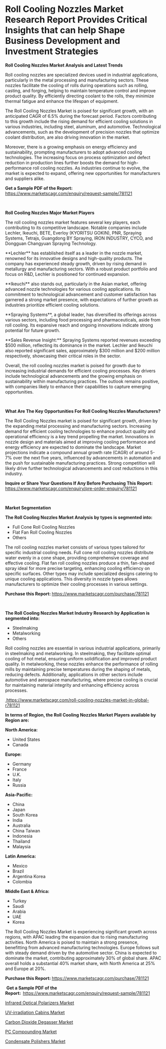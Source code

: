 <p><h1>Roll Cooling Nozzles Market Research Report Provides Critical Insights that can help Shape Business Development and Investment Strategies</h1></p><p><strong>Roll Cooling Nozzles Market Analysis and Latest Trends</strong></p>
<p><p>Roll cooling nozzles are specialized devices used in industrial applications, particularly in the metal processing and manufacturing sectors. These nozzles facilitate the cooling of rolls during operations such as rolling, casting, and forging, helping to maintain temperature control and improve product quality. By efficiently directing coolant to the rolls, they minimize thermal fatigue and enhance the lifespan of equipment.</p><p>The Roll Cooling Nozzles Market is poised for significant growth, with an anticipated CAGR of 6.5% during the forecast period. Factors contributing to this growth include the rising demand for efficient cooling solutions in various industries, including steel, aluminum, and automotive. Technological advancements, such as the development of precision nozzles that optimize coolant distribution, are also driving innovation in the market.</p><p>Moreover, there is a growing emphasis on energy efficiency and sustainability, prompting manufacturers to adopt advanced cooling technologies. The increasing focus on process optimization and defect reduction in production lines further boosts the demand for high-performance roll cooling nozzles. As industries continue to evolve, the market is expected to expand, offering new opportunities for manufacturers and suppliers alike.</p></p>
<p><strong>Get a Sample PDF of the Report:&nbsp;</strong> <a href="https://www.marketscagr.com/enquiry/request-sample/781121?utm_campaign=1560&utm_medium=2&utm_source=Github&utm_content=ia&utm_term=15102024&utm_id=roll-cooling-nozzles">https://www.marketscagr.com/enquiry/request-sample/781121</a></p>
<p>&nbsp;</p>
<p><strong>Roll Cooling Nozzles Major Market Players</strong></p>
<p><p>The roll cooling nozzles market features several key players, each contributing to its competitive landscape. Notable companies include Lechler, Ikeuchi, BETE, Everloy (KYORITSU GOKIN), PNR, Spraying Systems, Tetrajs, Guangdong BY Spraying, IRON INDUSTRY, CYCO, and Dongguan Changyuan Spraying Technology.</p><p>**Lechler** has established itself as a leader in the nozzle market, renowned for its innovative designs and high-quality products. The company has experienced steady growth, driven by rising demand in metallurgy and manufacturing sectors. With a robust product portfolio and focus on R&D, Lechler is positioned for continued expansion.</p><p>**Ikeuchi** also stands out, particularly in the Asian market, offering advanced nozzle technologies for various cooling applications. Its commitment to technological advancement and customer satisfaction has garnered a strong market presence, with expectations of further growth as industries prioritize efficient cooling solutions.</p><p>**Spraying Systems**, a global leader, has diversified its offerings across various sectors, including food processing and pharmaceuticals, aside from roll cooling. Its expansive reach and ongoing innovations indicate strong potential for future growth.</p><p>**Sales Revenue Insight:** Spraying Systems reported revenues exceeding $500 million, reflecting its dominance in the market. Lechler and Ikeuchi also reported significant sales, approximately $300 million and $200 million respectively, showcasing their critical roles in the sector.</p><p>Overall, the roll cooling nozzles market is poised for growth due to increasing industrial demands for efficient cooling processes. Key drivers include technological advancements and the growing emphasis on sustainability within manufacturing practices. The outlook remains positive, with companies likely to enhance their capabilities to capture emerging opportunities.</p></p>
<p>&nbsp;</p>
<p><strong>What Are The Key Opportunities For Roll Cooling Nozzles Manufacturers?</strong></p>
<p><p>The Roll Cooling Nozzles market is poised for significant growth, driven by the expanding metal processing and manufacturing sectors. Increasing demand for efficient cooling technologies to enhance product quality and operational efficiency is a key trend propelling the market. Innovations in nozzle design and materials aimed at improving cooling performance and energy efficiency are expected to dominate the landscape. Market projections indicate a compound annual growth rate (CAGR) of around 5-7% over the next five years, influenced by advancements in automation and the push for sustainable manufacturing practices. Strong competition will likely drive further technological advancements and cost reductions in this industry.</p></p>
<p><strong>Inquire or Share Your Questions If Any Before Purchasing This Report:</strong> <a href="https://www.marketscagr.com/enquiry/pre-order-enquiry/781121?utm_campaign=1560&utm_medium=2&utm_source=Github&utm_content=ia&utm_term=15102024&utm_id=roll-cooling-nozzles">https://www.marketscagr.com/enquiry/pre-order-enquiry/781121</a></p>
<p>&nbsp;</p>
<p><strong>Market Segmentation</strong></p>
<p><strong>The Roll Cooling Nozzles Market Analysis by types is segmented into:</strong></p>
<p><ul><li>Full Cone Roll Cooling Nozzles</li><li>Flat Fan Roll Cooling Nozzles</li><li>Others</li></ul></p>
<p><p>The roll cooling nozzles market consists of various types tailored for specific industrial cooling needs. Full cone roll cooling nozzles distribute water evenly in a cone shape, providing comprehensive coverage and effective cooling. Flat fan roll cooling nozzles produce a thin, fan-shaped spray ideal for more precise targeting, enhancing cooling efficiency on specific surfaces. Other types may include specialized designs catering to unique cooling applications. This diversity in nozzle types allows manufacturers to optimize their cooling processes in various settings.</p></p>
<p><strong>Purchase this Report:&nbsp;</strong><a href="https://www.marketscagr.com/purchase/781121?utm_campaign=1560&utm_medium=2&utm_source=Github&utm_content=ia&utm_term=15102024&utm_id=roll-cooling-nozzles">https://www.marketscagr.com/purchase/781121</a></p>
<p>&nbsp;</p>
<p><strong>The Roll Cooling Nozzles Market Industry Research by Application is segmented into:</strong></p>
<p><ul><li>Steelmaking</li><li>Metalworking</li><li>Others</li></ul></p>
<p><p>Roll cooling nozzles are essential in various industrial applications, primarily in steelmaking and metalworking. In steelmaking, they facilitate optimal cooling of hot metal, ensuring uniform solidification and improved product quality. In metalworking, these nozzles enhance the performance of rolling mills by maintaining precise temperatures during the shaping of metals, reducing defects. Additionally, applications in other sectors include automotive and aerospace manufacturing, where precise cooling is crucial for maintaining material integrity and enhancing efficiency across processes.</p></p>
<p><a href="https://www.marketscagr.com/roll-cooling-nozzles-market-in-global-r781121?utm_campaign=1560&utm_medium=2&utm_source=Github&utm_content=ia&utm_term=15102024&utm_id=roll-cooling-nozzles">&nbsp;https://www.marketscagr.com/roll-cooling-nozzles-market-in-global-r781121</a></p>
<p><strong>In terms of Region, the Roll Cooling Nozzles Market Players available by Region are:</strong></p>
<p>
    <p> <strong> North America: </strong>
        <ul>
            <li>United States</li>
            <li>Canada</li>
        </ul>
        </p> 
    <p> <strong> Europe: </strong>
        <ul>
            <li>Germany</li>
            <li>France</li>
            <li>U.K.</li>
            <li>Italy</li>
            <li>Russia</li>
        </ul>
        </p> 
    <p> <strong> Asia-Pacific: </strong>
        <ul>
            <li>China</li>
            <li>Japan</li>
            <li>South Korea</li>
            <li>India</li>
            <li>Australia</li>
            <li>China Taiwan</li>
            <li>Indonesia</li>
            <li>Thailand</li>
            <li>Malaysia</li>
        </ul>
        </p> 
    <p> <strong> Latin America: </strong>
        <ul>
            <li>Mexico</li>
            <li>Brazil</li>
            <li>Argentina Korea</li>
            <li>Colombia</li>
        </ul>
        </p> 
    <p> <strong> Middle East & Africa: </strong>
        <ul>
            <li>Turkey</li>
            <li>Saudi</li>
            <li>Arabia</li>
            <li>UAE</li>
            <li>Korea</li>
        </ul>
    </p>
    </p>
<p><p>The Roll Cooling Nozzles Market is experiencing significant growth across regions, with APAC leading the expansion due to rising manufacturing activities. North America is poised to maintain a strong presence, benefitting from advanced manufacturing technologies. Europe follows suit with steady demand driven by the automotive sector. China is expected to dominate the market, contributing approximately 30% of global share. APAC overall holds a substantial 40% market share, with North America at 25% and Europe at 20%.</p></p>
<p><strong>Purchase this Report: </strong><a href="https://www.marketscagr.com/purchase/781121?utm_campaign=1560&utm_medium=2&utm_source=Github&utm_content=ia&utm_term=15102024&utm_id=roll-cooling-nozzles">https://www.marketscagr.com/purchase/781121</a></p>
<p>&nbsp;<strong>Get a Sample PDF of the Report:&nbsp;&nbsp;</strong><a href="https://www.marketscagr.com/enquiry/request-sample/781121?utm_campaign=1560&utm_medium=2&utm_source=Github&utm_content=ia&utm_term=15102024&utm_id=roll-cooling-nozzles">https://www.marketscagr.com/enquiry/request-sample/781121</a></p>
<p><strong></strong></p>
<p><p><a href="https://www.linkedin.com/pulse/infrared-optical-polarizers-market-global-regional-analysis-iuj4f?utm_campaign=1560&utm_medium=2&utm_source=Github&utm_content=ia&utm_term=15102024&utm_id=roll-cooling-nozzles">Infrared Optical Polarizers Market</a></p><p><a href="https://www.linkedin.com/pulse/uv-irradiation-cabins-market-global-regional-analysis-2024--sv2kf?utm_campaign=1560&utm_medium=2&utm_source=Github&utm_content=ia&utm_term=15102024&utm_id=roll-cooling-nozzles">UV-irradiation Cabins Market</a></p><p><a href="https://github.com/johnieimmarta/Market-Research-Report-List-1/blob/main/carbon-dioxide-degasser-market.md?utm_campaign=1560&utm_medium=2&utm_source=Github&utm_content=ia&utm_term=15102024&utm_id=roll-cooling-nozzles">Carbon Dioxide Degasser Market</a></p><p><a href="https://www.linkedin.com/pulse/pc-compounding-market-trends-growth-outlook-2024-2031-expertide-qhdxf?utm_campaign=1560&utm_medium=2&utm_source=Github&utm_content=ia&utm_term=15102024&utm_id=roll-cooling-nozzles">PC Compounding Market</a></p><p><a href="https://github.com/dringals/Market-Research-Report-List-6/blob/main/condensate-polishers-market.md?utm_campaign=1560&utm_medium=2&utm_source=Github&utm_content=ia&utm_term=15102024&utm_id=roll-cooling-nozzles">Condensate Polishers Market</a></p></p>